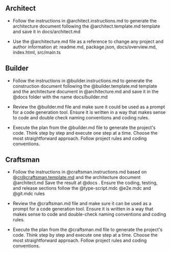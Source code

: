 ## Architect

- Follow the instructions in @architect.instructions.md to generate the architecture document following the @architect.template.md template and save it in docs/architect.md

- Use the @architecture.md file as a reference to change any project and author information at: readme.md, package.json, docs/overview.md, index.html, src/main.ts

## Builder

- Follow the instructions in @builder.instructions.md to generate the construction document following the @builder.template.md template and the architecture document in @architecture.md and save it in the @docs folder with the name docs/builder.md

- Review the @builder.md file and make sure it could be used as a prompt for a code generation tool. Ensure it is written in a way that makes sense to code and double check naming conventions and coding rules.

- Execute the plan from the @builder.md file to generate the project's code. Think step by step and execute one step at a time. Choose the most straightforward approach. Follow project rules and coding conventions.

## Craftsman

- Follow the instructions in @craftsman.instructions.md based on @cr@craftsman.template.md and the architecture document @architect.md Save the result at @docs . Ensure the coding, testing, and release sections follow the @type-script.mdc @e2e.mdc and @git.mdc rules

- Review the @craftsman.md file and make sure it can be used as a prompt for a code generation tool. Ensure it is written in a way that makes sense to code and double-check naming conventions and coding rules.

- Execute the plan from the @craftsman.md file to generate the project's code. Think step by step and execute one step at a time. Choose the most straightforward approach. Follow project rules and coding conventions.
